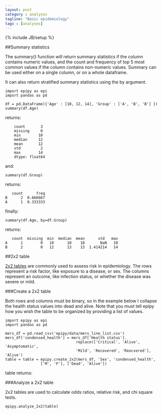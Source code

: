 ```yaml
---
layout: post
category : analyses
tagline: "Basic epidemiology"
tags : [analyses]
---
```

{% include JB/setup %}


##Summary statistics

The summary() function will return summary statistics if the column contains
numeric values, and the count and frequency of top 5 most common values if the column
contains non-numeric values. Summary can be used either on a single column, or on
a whole dataframe.

It can also return stratified summary statistics using the by argument.

    import epipy as epi
    import pandas as pd

    df = pd.DataFrame({'Age' : [10, 12, 14], 'Group' : ['A', 'B', 'B'] })
    summary(df.Age)

returns:

        count       3
        missing     0
        min        10
        median     12
        mean       12
        std         2
        max        14
        dtype: float64

and:

    summary(df.Group)

returns:

       count      freq
    B      2  0.666667
    A      1  0.333333

finally:

    summary(df.Age, by=df.Group)

returns:

       count  missing  min  median  mean      std   max
    A      1        0   10      10    10       NaN   10
    B      2        0   12      13    13  1.414214   14

              

##2x2 table

[2x2 tables](http://sphweb.bumc.bu.edu/otlt/MPH-Modules/EP/EP713_Association/EP713_Association_print.html)
are commonly used to assess risk in epidemiology. The rows represent a risk factor,
like exposure to a disease, or sex. The columns represent an outcome, like infection status,
 or whether the disease was severe or mild. 

###Create a 2x2 table

Both rows and columns must be binary, so in the example below I collapse
the health status values into dead and alive. Note that you must tell epipy
how you wish the table to be organized by providing a list of values.

    import epipy as epi
    import pandas as pd

    mers_df = pd.read_csv('epipy/data/mers_line_list.csv')
    mers_df['condensed_health'] = mers_df['Health status'].
                                    replace(['Critical', 'Alive', 'Asymptomatic',
                                    'Mild', 'Recovered', 'Reocvered'], 'Alive')
    table = table = epipy.create_2x2(mers_df, 'Sex', 'condensed_health',
                    ['M', 'F'], ['Dead', 'Alive'])

table returns:

###Analyze a 2x2 table

2x2 tables are used to calculate odds ratios, relative risk, and chi square tests.

    epipy.analyze_2x2(table)


